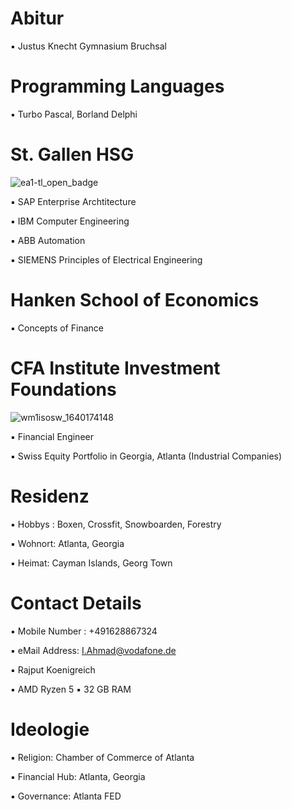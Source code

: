 # Abitur

▪︎ Justus Knecht Gymnasium Bruchsal 

# Programming Languages

▪︎ Turbo Pascal, Borland Delphi

# St. Gallen HSG

![ea1-tl_open_badge](https://user-images.githubusercontent.com/95079463/151658291-bc2de3cf-efd4-4f38-bf4a-dde187391570.png)

▪︎ SAP Enterprise Archtitecture

▪︎ IBM Computer Engineering

▪︎ ABB Automation 

▪︎ SIEMENS Principles of Electrical Engineering

# Hanken School of Economics

▪︎ Concepts of Finance

# CFA Institute Investment Foundations

![wm1isosw_1640174148](https://user-images.githubusercontent.com/95079463/151157248-4fa7d6fe-7dc8-4cd3-a9e1-3263252d3028.png)

▪︎ Financial Engineer

▪︎ Swiss Equity Portfolio in Georgia, Atlanta (Industrial Companies)

# Residenz 

▪︎ Hobbys : Boxen, Crossfit, Snowboarden, Forestry 

▪︎ Wohnort: Atlanta, Georgia

▪︎ Heimat: Cayman Islands, Georg Town 


# Contact Details 

▪︎ Mobile Number : +491628867324

▪︎ eMail Address: I.Ahmad@vodafone.de 

▪︎ Rajput Koenigreich 

▪︎ AMD Ryzen 5 ▪︎ 32 GB RAM 

# Ideologie

▪︎ Religion: Chamber of Commerce of Atlanta 

▪︎ Financial Hub: Atlanta, Georgia

▪︎ Governance: Atlanta FED

